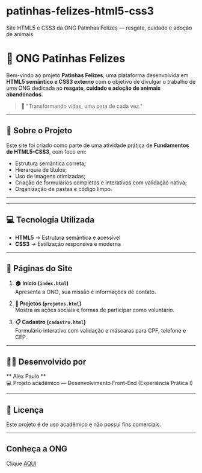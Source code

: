 # patinhas-felizes-html5-css3
Site HTML5 e CSS3 da ONG Patinhas Felizes — resgate, cuidado e adoção de animais
# 🐾 ONG Patinhas Felizes

Bem-vindo ao projeto **Patinhas Felizes**, uma plataforma desenvolvida em **HTML5 semântico e CSS3 externo** com o objetivo de divulgar o trabalho de uma ONG dedicada ao **resgate, cuidado e adoção de animais abandonados**.

> 💛 "Transformando vidas, uma pata de cada vez."

---

## 📖 Sobre o Projeto

Este site foi criado como parte de uma atividade prática de **Fundamentos de HTML5-CSS3**, com foco em:
- Estrutura semântica correta;
- Hierarquia de títulos;
- Uso de imagens otimizadas;
- Criação de formulários completos e interativos com validação nativa;
- Organização de pastas e código limpo.

---


---

## 💻 Tecnologia Utilizada

- **HTML5** → Estrutura semântica e acessível
- **CSS3** → Estilização responsiva e moderna

---

## 📸 Páginas do Site

1. **🏠 Início (`index.html`)**  
   Apresenta a ONG, sua missão e informações de contato.

2. **💚 Projetos (`projetos.html`)**  
   Mostra as ações sociais e formas de participar como voluntário.

3. **📋 Cadastro (`cadastro.html`)**  
   Formulário interativo com validação e máscaras para CPF, telefone e CEP.

---
## 👩‍💻 Desenvolvido por

** Alex Paulo **  
💻 Projeto acadêmico — Desenvolvimento Front-End (Experiência Prática I)

---

## 🧾 Licença

Este projeto é de uso acadêmico e não possui fins comerciais.

---
## Conheça a ONG
Clique [ AQUI ]( https://alex-paulo.github.io/patinhas-felizes-html5/ )



